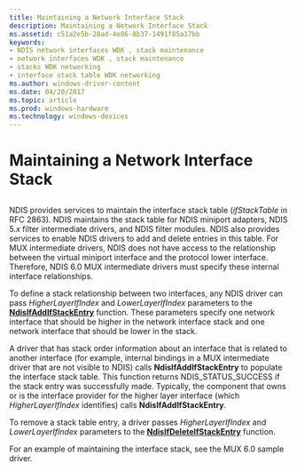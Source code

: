```yaml
---
title: Maintaining a Network Interface Stack
description: Maintaining a Network Interface Stack
ms.assetid: c51a2e5b-28ad-4e86-8b37-1491f85a17bb
keywords:
- NDIS network interfaces WDK , stack maintenance
- network interfaces WDK , stack maintenance
- stacks WDK networking
- interface stack table WDK networking
ms.author: windows-driver-content
ms.date: 04/20/2017
ms.topic: article
ms.prod: windows-hardware
ms.technology: windows-devices
---
```


# Maintaining a Network Interface Stack


## <a href="" id="ddk-maintaining-network-interface-stacks-ng"></a>


NDIS provides services to maintain the interface stack table (*ifStackTable* in RFC 2863). NDIS maintains the stack table for NDIS miniport adapters, NDIS 5.*x* filter intermediate drivers, and NDIS filter modules. NDIS also provides services to enable NDIS drivers to add and delete entries in this table. For MUX intermediate drivers, NDIS does not have access to the relationship between the virtual miniport interface and the protocol lower interface. Therefore, NDIS 6.0 MUX intermediate drivers must specify these internal interface relationships.

To define a stack relationship between two interfaces, any NDIS driver can pass *HigherLayerIfIndex* and *LowerLayerIfIndex* parameters to the [**NdisIfAddIfStackEntry**](https://msdn.microsoft.com/library/windows/hardware/ff562693) function. These parameters specify one network interface that should be higher in the network interface stack and one network interface that should be lower in the stack.

A driver that has stack order information about an interface that is related to another interface (for example, internal bindings in a MUX intermediate driver that are not visible to NDIS) calls **NdisIfAddIfStackEntry** to populate the interface stack table. This function returns NDIS\_STATUS\_SUCCESS if the stack entry was successfully made. Typically, the component that owns or is the interface provider for the higher layer interface (which *HigherLayerIfIndex* identifies) calls **NdisIfAddIfStackEntry**.

To remove a stack table entry, a driver passes *HigherLayerIfIndex* and *LowerLayerIfIndex* parameters to the [**NdisIfDeleteIfStackEntry**](https://msdn.microsoft.com/library/windows/hardware/ff562698) function.

For an example of maintaining the interface stack, see the MUX 6.0 sample driver.

 

 





